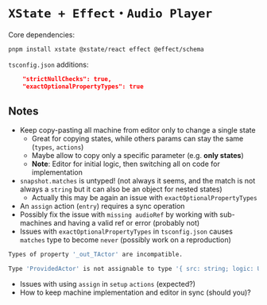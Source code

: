 # `XState + Effect・Audio Player`

Core dependencies:

```bash
pnpm install xstate @xstate/react effect @effect/schema
```

`tsconfig.json` additions:

```json
    "strictNullChecks": true,
    "exactOptionalPropertyTypes": true
```

## Notes
- Keep copy-pasting all machine from editor only to change a single state 
  - Great for copying states, while others params can stay the same (`types`, `actions`)
  - Maybe allow to copy only a specific parameter (e.g. **only states**)
  - **Note**: Editor for initial logic, then switching all on code for implementation
- `snapshot.matches` is untyped! (not always it seems, and the match is not always a `string` but it can also be an object for nested states)
  - Actually this may be again an issue with `exactOptionalPropertyTypes`
- An `assign` action (`entry`) requires a sync operation
- Possibly fix the issue with `missing audioRef` by working with sub-machines and having a valid ref or error (probably not)
- Issues with `exactOptionalPropertyTypes` in `tsconfig.json` causes `matches` type to become `never` (possibly work on a reproduction)

```bash
Types of property '_out_TActor' are incompatible.

Type 'ProvidedActor' is not assignable to type '{ src: string; logic: UnknownActorLogic; id: string | undefined; }'.ts(2322)
```

- Issues with using `assign` in `setup` `actions` (expected?)
- How to keep machine implementation and editor in sync (should you)?